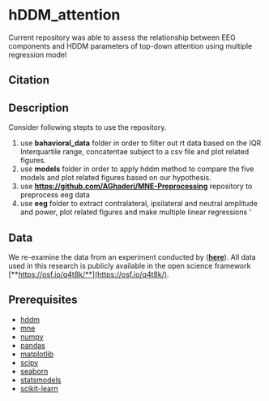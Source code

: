 # hDDM_attention
Current repository was able to assess the relationship between EEG components and HDDM parameters of top-down attention using multiple regression model


## Citation  

## Description
Consider following stepts to use the repository.
1. use **bahavioral_data** folder in order to filter out rt data  based on the IQR Interquartile range, concatentae subject to a csv file and plot related figures.
2. use **models** folder in order to apply hddm method to compare the five models and plot related figures based on our hypothesis.
3. use **https://github.com/AGhaderi/MNE-Preprocessing** repository to preprocess eeg data
4.  use **eeg** folder to extract contralateral, ipsilateral and neutral amplitude and power, plot related figures and make multiple linear regressions
'
## Data
We re-examine the data from an experiment conducted by ([**here**](https://www.biorxiv.org/content/10.1101/253047v1)). All data used in this research is publicly available in the open science framework [**https://osf.io/q4t8k/**](https://osf.io/q4t8k/).


## Prerequisites

- [hddm](http://ski.clps.brown.edu/hddm_docs/)
- [mne](https://mne.tools/stable/install/mne_python.html)
- [numpy](https://numpy.org/install/)
- [pandas](https://pandas.pydata.org/pandas-docs/stable/getting_started/install.html)
- [matplotlib](https://matplotlib.org/stable/users/installing.html)
- [scipy](https://www.scipy.org/install.html)
- [seaborn](https://seaborn.pydata.org/installing.html)
- [statsmodels](https://www.statsmodels.org/stable/install.html)
- [scikit-learn](https://scikit-learn.org/stable/install.html)


